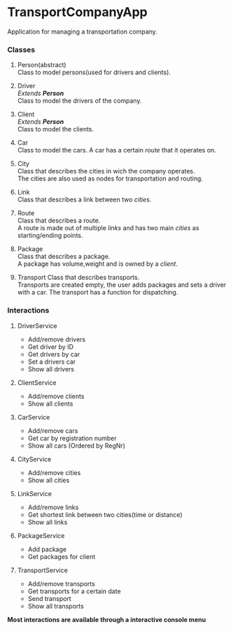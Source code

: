 # TransportCompanyApp
Application for managing a transportation company.

### Classes

1. Person(abstract)  
Class to model persons(used for drivers and clients).  

2. Driver  
*Extends **Person***  
Class to model the drivers of the company.  
  
3. Client  
*Extends **Person***  
Class to model the clients.  
  
4. Car  
Class to model the cars.
A car has a certain *route* that it operates on.  
  
5. City  
Class that describes the cities in wich the company operates.  
The cities are also used as nodes for transportation and routing.  
  
6. Link  
Class that describes a link between two *cities*.  
  
7. Route  
Class that describes a route.    
A route is made out of multiple *links* and has two main *cities* as starting/ending points.  
  
8. Package  
Class that describes a package.  
A package has volume,weight and is owned by a *client*.  

9. Transport
Class that describes transports.  
Transports are created empty, the user adds packages and sets a driver with a car.
The transport has a function for dispatching.
 
### Interactions
1. DriverService
    - Add/remove drivers
    - Get driver by ID
    - Get drivers by car
    - Set a drivers car
    - Show all drivers  

1. ClientService
    - Add/remove clients
    - Show all clients

1. CarService
    - Add/remove cars
    - Get car by registration number
    - Show all cars (Ordered by RegNr)
    
1. CityService
    - Add/remove cities
    - Show all cities

1. LinkService  
    - Add/remove links  
    - Get shortest link between two cities(time or distance)
    - Show all links
    
1. PackageService
    - Add package
    - Get packages for client    
    
1. TransportService  
    - Add/remove transports
    - Get transports for a certain date
    - Send transport
    - Show all transports
      
**Most interactions are available through a interactive console menu**